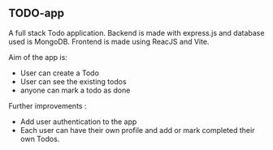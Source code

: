 ## TODO-app

A full stack Todo application. Backend is made with express.js and database used is MongoDB. Frontend is made using ReacJS and Vite. 

Aim of the app is:
- User can create a Todo
- User can see the existing todos
- anyone can mark a todo as done

Further improvements : 
-  Add user authentication to the app
-  Each user can have their own profile and add or mark completed their own Todos.